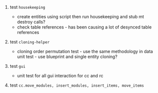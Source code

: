 1. test `housekeeping`
	- create entities using script then run housekeeping and stub mt destroy calls?
	- check table references - has been causing a lot of desynced table references

2. test `cloning-helper`
	- cloning order permutation test - use the same methodology in data unit test - use blueprint and single entity cloning?

3. test `gui`
	- unit test for all gui interaction for cc and rc

4. test `cc.move_modules, insert_modules, insert_items, move_items`